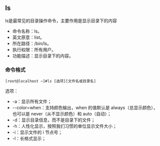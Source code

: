 ##		ls

ls是最常见的目录操作命令，主要作用是显示目录下的内容

* 命令名称：ls。
*  英文原意：list。
*  所在路径：/bin/ls。
*  执行权限：所有用户。
*  功能描述：显示目录下的内容。

###		命令格式

``` 
[root@localhost ~]#ls [选项][文件名或目录名]
```

选项：

* -a：显示所有文件；
*  --color=when：支持颜色输出，when 的值默认是 always（总显示颜色），也可以是 never（从不显示颜色）和 auto（自动）；
*  -d：显示目录信息，而不是目录下的文件；
*  -h：人性化显示，按照我们习惯的单位显示文件大小；
*  -i：显示文件的 i 节点号；
*  -l：长格式显示；

